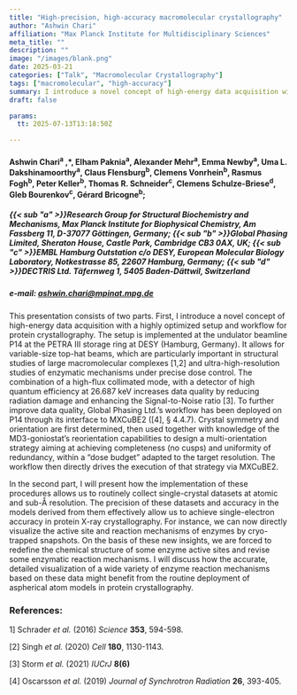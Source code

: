 ```yaml
---
title: "High-precision, high-accuracy macromolecular crystallography"
author: "Ashwin Chari"
affiliation: "Max Planck Institute for Multidisciplinary Sciences"
meta_title: ""
description: ""
image: "/images/blank.png"
date: 2025-03-21
categories: ["Talk", "Macromolecular Crystallography"]
tags: ["macromolecular", "high-accuracy"]
summary: I introduce a novel concept of high-energy data acquisition with a highly optimized setup and workflow for protein crystallography. I will present how the implementation of these procedures allows us to routinely collect single-crystal datasets at atomic and sub-Å resolution.
draft: false

params:
  tt: 2025-07-13T13:18:50Z

---
```


#### Ashwin Chari<sup>a</sup> ,\*, Elham Paknia<sup>a</sup>, Alexander Mehr<sup>a</sup>, Emma Newby<sup>a</sup>, Uma L. Dakshinamoorthy<sup>a</sup>, Claus Flensburg<sup>b</sup>, Clemens Vonrhein<sup>b</sup>, Rasmus Fogh<sup>b</sup>, Peter Keller<sup>b</sup>, Thomas R. Schneider<sup>c</sup>, Clemens Schulze-Briese<sup>d</sup>, Gleb Bourenkov<sup>c</sup>, Gérard Bricogne<sup>b</sup>;

##### {{< sub "a" >}}Research Group for Structural Biochemistry and Mechanisms, Max Planck Institute for Biophysical Chemistry, Am Fassberg 11, D-37077 Göttingen, Germany; {{< sub "b" >}}Global Phasing Limited, Sheraton House, Castle Park, Cambridge CB3 0AX, UK; {{< sub "c" >}}EMBL Hamburg Outstation c/o DESY, European Molecular Biology Laboratory, Notkestrasse 85, 22607 Hamburg, Germany; {{< sub "d" >}}DECTRIS Ltd. Täfernweg 1, 5405 Baden-Dättwil, Switzerland

##### e-mail: ashwin.chari@mpinat.mpg.de

This presentation consists of two parts. First, I introduce a novel concept of high-energy data acquisition with a highly optimized setup and workflow for protein crystallography. The setup is implemented at the undulator beamline P14 at the PETRA III storage ring at DESY (Hamburg, Germany). It allows for variable-size top-hat beams, which are particularly important in structural studies of large macromolecular complexes [1,2] and ultra-high-resolution studies of enzymatic mechanisms under precise dose control. The combination of a high-flux collimated mode, with a detector of high quantum efficiency at 26.687 keV increases data quality by reducing radiation damage and enhancing the Signal-to-Noise ratio [3]. To further improve data quality, Global Phasing Ltd.’s workflow has been deployed on P14 through its interface to MXCuBE2 ([4], § 4.4.7). Crystal symmetry and orientation are first determined, then used together with knowledge of the MD3-goniostat’s reorientation capabilities to design a multi-orientation strategy aiming at achieving completeness (no cusps) and uniformity of redundancy, within a “dose budget” adapted to the target resolution. The workflow then directly drives the execution of that strategy via MXCuBE2.

In the second part, I will present how the implementation of these procedures allows us to routinely collect single-crystal datasets at atomic and sub-Å resolution. The precision of these datasets and accuracy in the models derived from them effectively allow us to achieve single-electron accuracy in protein X-ray crystallography. For instance, we can now directly visualize the active site and reaction mechanisms of enzymes by cryo-trapped snapshots. On the basis of these new insights, we are forced to redefine the chemical structure of some enzyme active sites and revise some enzymatic reaction mechanisms. I will discuss how the accurate, detailed visualization of a wide variety of enzyme reaction mechanisms based on these data might benefit from the routine deployment of aspherical atom models in protein crystallography.

### References:

1] Schrader *et al.* (2016) *Science* **353**, 594-598.

[2] Singh *et al.* (2020) *Cell* **180**, 1130-1143.

[3] Storm *et al.* (2021) *IUCrJ* **8(6)**

[4] Oscarsson *et al.* (2019) *Journal of Synchrotron Radiation* **26**, 393-405.